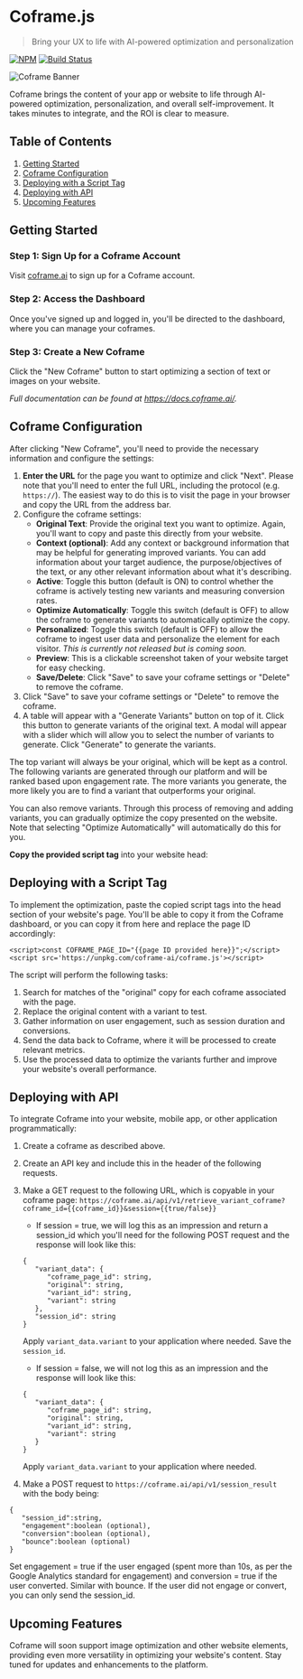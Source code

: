 # Coframe.js

> Bring your UX to life with AI-powered optimization and personalization

[![NPM](https://img.shields.io/npm/v/coframe-ai.svg)](https://www.npmjs.com/package/coframe-ai) [![Build Status](https://github.com/Coframe/coframe-js/actions/workflows/tests.yml/badge.svg)](https://github.com/Coframe/coframe-js/actions/workflows/tests.yml)

![Coframe Banner](https://files.readme.io/bb129ac-small-coframe-banner.png)

Coframe brings the content of your app or website to life through AI-powered optimization, personalization, and overall self-improvement. It takes minutes to integrate, and the ROI is clear to measure.

## Table of Contents

1. [Getting Started](#getting-started)
2. [Coframe Configuration](#coframe-configuration)
5. [Deploying with a Script Tag](#deploying-with-a-script-tag)
6. [Deploying with API](#deploying-with-api)
7. [Upcoming Features](#upcoming-features)

## Getting Started

### Step 1: Sign Up for a Coframe Account

Visit [coframe.ai](https://coframe.ai) to sign up for a Coframe account.

### Step 2: Access the Dashboard

Once you've signed up and logged in, you'll be directed to the dashboard, where you can manage your coframes.

### Step 3: Create a New Coframe

Click the "New Coframe" button to start optimizing a section of text or images on your website.

*Full documentation can be found at https://docs.coframe.ai/.*

## Coframe Configuration

After clicking "New Coframe", you'll need to provide the necessary information and configure the settings:

1. **Enter the URL** for the page you want to optimize and click "Next". Please note that you'll need to enter the full URL, including the protocol (e.g. `https://`). The easiest way to do this is to visit the page in your browser and copy the URL from the address bar.
2. Configure the coframe settings:
   - **Original Text**: Provide the original text you want to optimize. Again, you'll want to copy and paste this directly from your website.
   - **Context (optional)**: Add any context or background information that may be helpful for generating improved variants. You can add information about your target audience, the purpose/objectives of the text, or any other relevant information about what it's describing.
   - **Active**: Toggle this button (default is ON) to control whether the coframe is actively testing new variants and measuring conversion rates.
   - **Optimize Automatically**: Toggle this switch (default is OFF) to allow the coframe to generate variants to automatically optimize the copy.
   - **Personalized**: Toggle this switch (default is OFF) to allow the coframe to ingest user data and personalize the element for each visitor. _This is currently not released but is coming soon._
   - **Preview**: This is a clickable screenshot taken of your website target for easy checking.
   - **Save/Delete**: Click "Save" to save your coframe settings or "Delete" to remove the coframe.
3. Click "Save" to save your coframe settings or "Delete" to remove the coframe.
4. A table will appear with a "Generate Variants" button on top of it. Click this button to generate variants of the original text. A modal will appear with a slider which will allow you to select the number of variants to generate. Click "Generate" to generate the variants.

The top variant will always be your original, which will be kept as a control. The following variants are generated through our platform and will be ranked based upon engagement rate. The more variants you generate, the more likely you are to find a variant that outperforms your original.

You can also remove variants. Through this process of removing and adding variants, you can gradually optimize the copy presented on the website. Note that selecting "Optimize Automatically" will automatically do this for you.

**Copy the provided script tag** into your website head: 

## Deploying with a Script Tag

To implement the optimization, paste the copied script tags into the head section of your website's page. You'll be able to copy it from the Coframe dashboard, or you can copy it from here and replace the page ID accordingly:

`<script>const COFRAME_PAGE_ID="{{page ID provided here}}";</script>`
`<script src='https://unpkg.com/coframe-ai/coframe.js'></script>`

The script will perform the following tasks:

1. Search for matches of the "original" copy for each coframe associated with the page.
2. Replace the original content with a variant to test.
3. Gather information on user engagement, such as session duration and conversions.
4. Send the data back to Coframe, where it will be processed to create relevant metrics.
5. Use the processed data to optimize the variants further and improve your website's overall performance.

## Deploying with API

To integrate Coframe into your website, mobile app, or other application programmatically:

1. Create a coframe as described above.
2. Create an API key and include this in the header of the following requests.
3. Make a GET request to the following URL, which is copyable in your coframe page: `https://coframe.ai/api/v1/retrieve_variant_coframe?coframe_id={{coframe_id}}&session={{true/false}}`
   - If session = true, we will log this as an impression and return a session_id which you'll need for the following POST request and the response will look like this:
   ```
   {
      "variant_data": {
         "coframe_page_id": string,
         "original": string,
         "variant_id": string,
         "variant": string
      },
      "session_id": string
   }
   ```
   Apply `variant_data.variant` to your application where needed. Save the `session_id`.
   - If session = false, we will not log this as an impression and the response will look like this:
   ```
   {
      "variant_data": {
         "coframe_page_id": string,
         "original": string,
         "variant_id": string,
         "variant": string
      }
   }
   ```
   Apply `variant_data.variant` to your application where needed. 


4. Make a POST request to `https://coframe.ai/api/v1/session_result` with the body being:

```
{
   "session_id":string,
   "engagement":boolean (optional),
   "conversion":boolean (optional),
   "bounce":boolean (optional)
}
```

Set engagement = true if the user engaged (spent more than 10s, as per the Google Analytics standard for engagement) and conversion = true if the user converted. Similar with bounce. If the user did not engage or convert, you can only send the session_id.

## Upcoming Features

Coframe will soon support image optimization and other website elements, providing even more versatility in optimizing your website's content. Stay tuned for updates and enhancements to the platform.